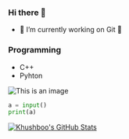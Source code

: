 ### Hi there 👋
- 🔭 I’m currently working on Git 💙

### Programming
- C++
- Pyhton

![This is an image](https://myoctocat.com/assets/images/base-octocat.svg)
```python
a = input()
print(a)
```
[![Khushboo's GitHub Stats](https://github-readme-stats.vercel.app/api?username=MehranTheSecond&hide=issues&count_private=true&show_icons=true&theme=radical)](https://github.com/vermakhushboo/github-readme-stats)
<!--
**MehranTheSecond/MehranTheSecond** is a ✨ _special_ ✨ repository because its `README.md` (this file) appears on your GitHub profile.

Here are some ideas to get you started:

- 🔭 I’m currently working on ...
- 🌱 I’m currently learning ...
- 👯 I’m looking to collaborate on ...
- 🤔 I’m looking for help with ...
- 💬 Ask me about ...
- 📫 How to reach me: ...
- 😄 Pronouns: ...
- ⚡ Fun fact: ...
-->
